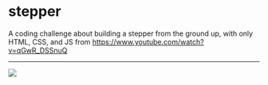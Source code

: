 # stepper
A coding challenge about building a stepper from the ground up, with only HTML, CSS, and JS from https://www.youtube.com/watch?v=qGwR_DSSnuQ

---

![](https://i.imgur.com/yUYD6eG.gif)
